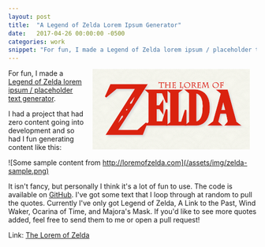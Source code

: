 ```yaml
---
layout: post
title:  "A Legend of Zelda Lorem Ipsum Generator"
date:   2017-04-26 00:00:00 -0500
categories: work
snippet: "For fun, I made a Legend of Zelda lorem ipsum / placeholder text generator."
---
```


<a href="http://loremofzelda.com"><img src="/assets/img/lorem-of-zelda.png" style="float:right;margin: 0 1em;"/></a>

For fun, I made a [Legend of Zelda lorem ipsum / placeholder text generator](http://loremofzelda.com).

I had a project that had zero content going into development and so had I fun generating content like this:

![Some sample content from http://loremofzelda.com](/assets/img/zelda-sample.png)

It isn't fancy, but personally I think it's a lot of fun to use. The code is available on [GitHub](https://github.com/benjamingrobertson/loremofzelda). I've got some text that I loop through at random to pull the quotes. Currently I've only got Legend of Zelda, A Link to the Past, Wind Waker, Ocarina of Time, and Majora's Mask. If you'd like to see more quotes added, feel free to send them to me or open a pull request!

Link: [The Lorem of Zelda](http://loremofzelda.com)
